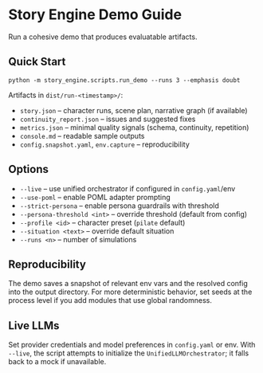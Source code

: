 # Story Engine Demo Guide

Run a cohesive demo that produces evaluatable artifacts.

## Quick Start

```
python -m story_engine.scripts.run_demo --runs 3 --emphasis doubt
```

Artifacts in `dist/run-<timestamp>/`:
- `story.json` – character runs, scene plan, narrative graph (if available)
- `continuity_report.json` – issues and suggested fixes
- `metrics.json` – minimal quality signals (schema, continuity, repetition)
- `console.md` – readable sample outputs
- `config.snapshot.yaml`, `env.capture` – reproducibility

## Options

- `--live` – use unified orchestrator if configured in `config.yaml`/env
- `--use-poml` – enable POML adapter prompting
- `--strict-persona` – enable persona guardrails with threshold
- `--persona-threshold <int>` – override threshold (default from config)
- `--profile <id>` – character preset (`pilate` default)
- `--situation <text>` – override default situation
- `--runs <n>` – number of simulations

## Reproducibility

The demo saves a snapshot of relevant env vars and the resolved config into the output directory. For more deterministic behavior, set seeds at the process level if you add modules that use global randomness.

## Live LLMs

Set provider credentials and model preferences in `config.yaml` or env. With `--live`, the script attempts to initialize the `UnifiedLLMOrchestrator`; it falls back to a mock if unavailable.

